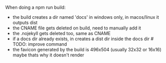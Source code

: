 When doing a npm run build:
  - the build creates a dir named 'docs' in windows only, in macos/linux it outputs dist
  - the CNAME file gets deleted on build, need to manually add it
  - the .nojekyll gets deleted too, same as CNAME
  - if a docs dir already exists, in creates a dist dir inside the docs dir # TODO: improve command
  - the favicon generated by the build is 496x504 (usually 32x32 or 16x16) maybe thats why it doesn't render
  
